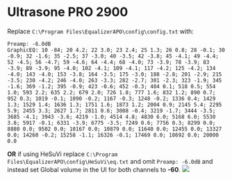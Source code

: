 # Ultrasone PRO 2900
Replace `C:\Program Files\EqualizerAPO\config\config.txt` with:
```
Preamp: -6.0dB
GraphicEQ: 10 -84; 20 4.2; 22 3.0; 23 2.4; 25 1.3; 26 0.8; 28 -0.1; 30 -0.9; 32 -1.6; 35 -2.5; 37 -3.0; 40 -3.5; 42 -3.8; 45 -4.1; 49 -4.4; 52 -4.5; 56 -4.7; 59 -4.6; 64 -4.4; 68 -4.0; 73 -3.9; 78 -3.9; 83 -3.9; 89 -3.9; 95 -4.0; 102 -4.1; 109 -4.1; 117 -4.2; 125 -4.2; 134 -4.0; 143 -4.0; 153 -3.8; 164 -3.5; 175 -3.0; 188 -2.8; 201 -2.9; 215 -3.5; 230 -4.2; 246 -4.0; 263 -3.3; 282 -2.7; 301 -2.3; 323 -1.9; 345 -1.6; 369 -1.2; 395 -0.9; 423 -0.6; 452 -0.3; 484 0.1; 518 0.5; 554 1.0; 593 2.2; 635 2.2; 679 2.0; 726 1.8; 777 1.6; 832 1.2; 890 0.7; 952 0.3; 1019 -0.1; 1090 -0.2; 1167 -0.3; 1248 -0.2; 1336 0.4; 1429 1.3; 1529 1.4; 1636 1.3; 1751 1.6; 1873 1.2; 2004 0.9; 2145 5.4; 2295 5.9; 2455 3.3; 2627 1.7; 2811 0.6; 3008 -0.4; 3219 -1.7; 3444 -3.5; 3685 -4.1; 3943 -3.6; 4219 -1.0; 4514 4.8; 4830 6.0; 5168 6.0; 5530 3.8; 5917 -0.1; 6331 -3.9; 6775 -3.5; 7249 0.6; 7756 0.3; 8299 0.0; 8880 0.0; 9502 0.0; 10167 0.0; 10879 0.0; 11640 0.0; 12455 0.0; 13327 0.0; 14260 -0.2; 15258 -1.1; 16326 -0.1; 17469 0.0; 18692 0.0; 20000 0.0
```
**OR** if using HeSuVi replace `C:\Program Files\EqualizerAPO\config\HeSuVi\eq.txt` and omit `Preamp: -6.0dB` and instead set Global volume in the UI for both channels to **-60**.
![](https://raw.githubusercontent.com/jaakkopasanen/AutoEq/master/results/Headphone.com/innerfidelity/onear/Ultrasone%20PRO%202900/Ultrasone%20PRO%202900.png)